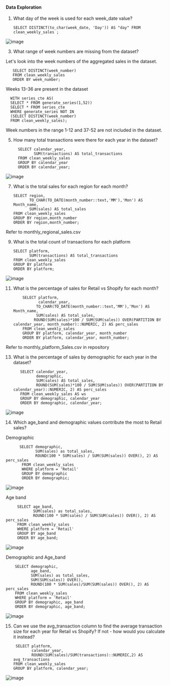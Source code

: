 #### Data Exploration

1. What day of the week is used for each week_date value?

       SELECT DISTINCT(to_char(week_date, 'Day')) AS "day" FROM clean_weekly_sales ;
 ![image](https://user-images.githubusercontent.com/104596844/184898637-b4425fa5-7465-4245-b8f9-101465476c1e.png)
 
3. What range of week numbers are missing from the dataset?
 
 Let's look into the week numbers of the aggregated sales in the dataset.
 
       SELECT DISTINCT(week_number) 
       FROM clean_weekly_sales
       ORDER BY week_number;
 
 Weeks 13-36 are present in the dataset

      WITH series_cte AS(
      SELECT * FROM generate_series(1,52))
      SELECT * FROM series_cte
      WHERE generate_series NOT IN 
      (SELECT DISTINCT(week_number) 
      FROM clean_weekly_sales);
      
  Week numbers in the range 1-12 and 37-52 are not included in the dataset.
 
5. How many total transactions were there for each year in the dataset?
    
         SELECT calendar_year,
                SUM(transactions) AS total_transactions
         FROM clean_weekly_sales
         GROUP BY calendar_year
         ORDER BY calendar_year;
      
![image](https://user-images.githubusercontent.com/104596844/184906048-1d0191de-f029-4273-8cd0-017c379f20a4.png)

7. What is the total sales for each region for each month?
     
       SELECT region,
              TO_CHAR(TO_DATE(month_number::text,'MM'),'Mon') AS Month_name,
              SUM(sales) AS total_sales
       FROM clean_weekly_sales
       GROUP BY region,month_number
       ORDER BY region,month_number; 
       
Refer to monthly_regional_sales.csv

9. What is the total count of transactions for each platform

       SELECT platform,
              SUM(transactions) AS total_transactions
       FROM clean_weekly_sales
       GROUP BY platform
       ORDER BY platform;
       
![image](https://user-images.githubusercontent.com/104596844/184915710-83bb1568-a9f1-4677-aff0-b360e3501f4a.png)
       
11. What is the percentage of sales for Retail vs Shopify for each month?

            SELECT platform,
                   calendar_year,
                  TO_CHAR(TO_DATE(month_number::text,'MM'),'Mon') AS Month_name,
                  SUM(sales) AS total_sales,
                 ROUND(SUM(sales)*100 / SUM(SUM(sales)) OVER(PARTITION BY calendar_year, month_number)::NUMERIC, 2) AS perc_sales
            FROM clean_weekly_sales 
            GROUP BY platform, calendar_year, month_number
            ORDER BY platform, calendar_year, month_number;
            
 Refer to monthly_platform_Sales.csv in repository
 
13. What is the percentage of sales by demographic for each year in the dataset?

           SELECT calendar_year,
                  demographic,
                  SUM(sales) AS total_sales,
                  ROUND(SUM(sales)*100 / SUM(SUM(sales)) OVER(PARTITION BY calendar_year)::NUMERIC, 2) AS perc_sales
           FROM clean_weekly_sales AS ws
           GROUP BY demographic, calendar_year
           ORDER BY demographic, calendar_year;
           
 ![image](https://user-images.githubusercontent.com/104596844/184914189-b93911ff-bc87-4230-8fda-cb83a2239905.png)

14. Which age_band and demographic values contribute the most to Retail sales?

Demographic

          SELECT demographic,
                 SUM(sales) as total_sales,
                 ROUND(100 * SUM(sales) / SUM(SUM(sales)) OVER(), 2) AS perc_sales
           FROM clean_weekly_sales
           WHERE platform = 'Retail'
           GROUP BY demographic
           ORDER BY demographic;
           
![image](https://user-images.githubusercontent.com/104596844/184911678-3b1131f9-76fc-44b5-8deb-cebb88e2da93.png)

Age band

         SELECT age_band,
                SUM(sales) as total_sales,
                ROUND(100 * SUM(sales) / SUM(SUM(sales)) OVER(), 2) AS perc_sales
         FROM clean_weekly_sales
         WHERE platform = 'Retail'
         GROUP BY age_band
         ORDER BY age_band;
         
![image](https://user-images.githubusercontent.com/104596844/184912123-3269d381-b221-4afb-b534-f72a15b31de7.png)

Demographic and Age_band

        SELECT demographic,
               age_band,
               SUM(sales) as total_sales,
               SUM(SUM(sales)) OVER(),
               ROUND(100 * SUM(sales)/SUM(SUM(sales)) OVER(), 2) AS perc_sales
        FROM clean_weekly_sales
        WHERE platform = 'Retail'
        GROUP BY demographic, age_band
        ORDER BY demographic, age_band;
        
![image](https://user-images.githubusercontent.com/104596844/184913151-fbd12c9d-d478-4a26-903f-27b93ba8fd31.png)

15. Can we use the avg_transaction column to find the average transaction size for each year for Retail vs Shopify? If not - how would you calculate it instead?

         SELECT platform,
                calendar_year,
                ROUND(SUM(sales)/SUM(transactions)::NUMERIC,2) AS avg_transactions
        FROM clean_weekly_sales
        GROUP BY platform, calendar_year;
        
![image](https://user-images.githubusercontent.com/104596844/184910730-db397771-82c2-4c9f-bd16-d03cac3e9a8b.png)


